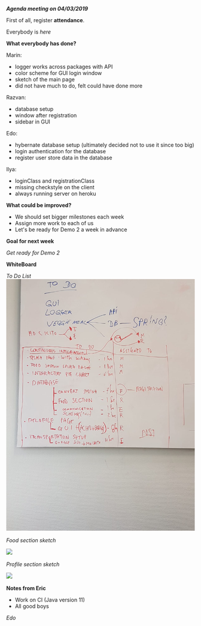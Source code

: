 ***Agenda meeting on 04/03/2019***

First of all, register **attendance**.

Everybody is _here_

**What everybody has done?**

Marin:
- logger works across packages with API
- color scheme for GUI login window
- sketch of the main page
- did not have much to do, felt could have done more

Razvan:
- database setup
- window after registration
- sidebar in GUI

Edo:
- hybernate database setup (ultimately decided not to use it since too big)
- login authentication for the database
- register user store data in the database


Ilya:
- loginClass and registrationClass
- missing checkstyle on the client
- always running server on heroku

**What could be improved?**

- We should set bigger milestones each week
- Assign more work to each of us
- Let's be ready for Demo 2 a week in advance

**Goal for next week**

*Get ready for Demo 2*

**WhiteBoard**

*To Do List*
![](doc/meetings/20190304_board/todo_list.JPG)

*Food section sketch*

![](doc/meetings/20190304_board/food_section.jpg)

*Profile section sketch*

![](doc/meetings/20190304_board/profile_section.jpg)

**Notes from Eric**

- Work on CI (Java version 11)
- All good boys

_Edo_